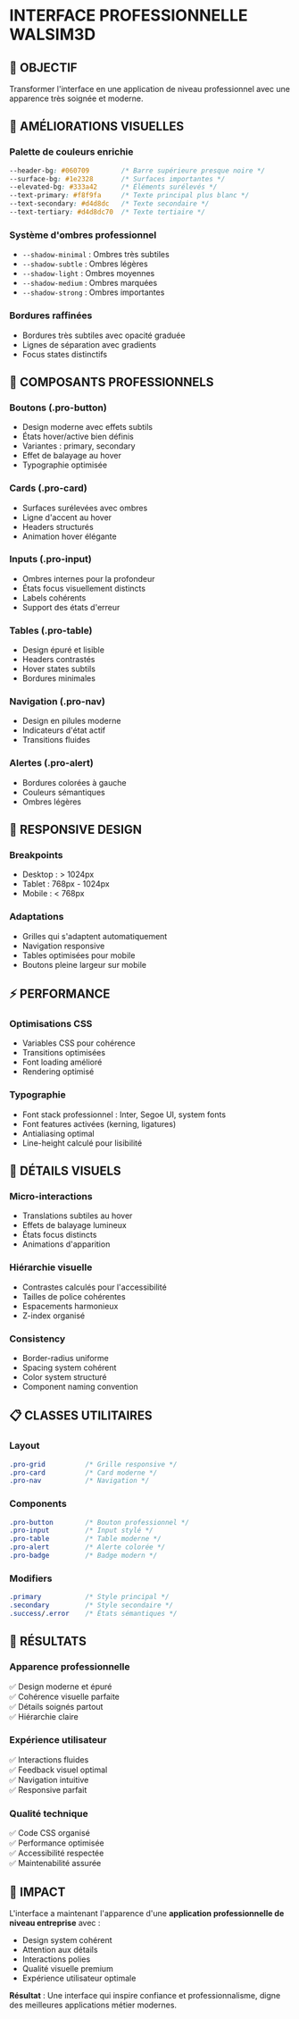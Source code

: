 # INTERFACE PROFESSIONNELLE WALSIM3D

## 🎯 OBJECTIF
Transformer l'interface en une application de niveau professionnel avec une apparence très soignée et moderne.

## 🎨 AMÉLIORATIONS VISUELLES

### **Palette de couleurs enrichie**
```css
--header-bg: #060709        /* Barre supérieure presque noire */
--surface-bg: #1e2328       /* Surfaces importantes */
--elevated-bg: #333a42      /* Éléments surélevés */
--text-primary: #f8f9fa     /* Texte principal plus blanc */
--text-secondary: #d4d8dc   /* Texte secondaire */
--text-tertiary: #d4d8dc70  /* Texte tertiaire */
```

### **Système d'ombres professionnel**
- `--shadow-minimal` : Ombres très subtiles
- `--shadow-subtle` : Ombres légères
- `--shadow-light` : Ombres moyennes
- `--shadow-medium` : Ombres marquées
- `--shadow-strong` : Ombres importantes

### **Bordures raffinées**
- Bordures très subtiles avec opacité graduée
- Lignes de séparation avec gradients
- Focus states distinctifs

## 🔧 COMPOSANTS PROFESSIONNELS

### **Boutons (.pro-button)**
- Design moderne avec effets subtils
- États hover/active bien définis
- Variantes : primary, secondary
- Effet de balayage au hover
- Typographie optimisée

### **Cards (.pro-card)**
- Surfaces surélevées avec ombres
- Ligne d'accent au hover
- Headers structurés
- Animation hover élégante

### **Inputs (.pro-input)**
- Ombres internes pour la profondeur
- États focus visuellement distincts
- Labels cohérents
- Support des états d'erreur

### **Tables (.pro-table)**
- Design épuré et lisible
- Headers contrastés
- Hover states subtils
- Bordures minimales

### **Navigation (.pro-nav)**
- Design en pilules moderne
- Indicateurs d'état actif
- Transitions fluides

### **Alertes (.pro-alert)**
- Bordures colorées à gauche
- Couleurs sémantiques
- Ombres légères

## 📱 RESPONSIVE DESIGN

### **Breakpoints**
- Desktop : > 1024px
- Tablet : 768px - 1024px  
- Mobile : < 768px

### **Adaptations**
- Grilles qui s'adaptent automatiquement
- Navigation responsive
- Tables optimisées pour mobile
- Boutons pleine largeur sur mobile

## ⚡ PERFORMANCE

### **Optimisations CSS**
- Variables CSS pour cohérence
- Transitions optimisées
- Font loading amélioré
- Rendering optimisé

### **Typographie**
- Font stack professionnel : Inter, Segoe UI, system fonts
- Font features activées (kerning, ligatures)
- Antialiasing optimal
- Line-height calculé pour lisibilité

## 🎨 DÉTAILS VISUELS

### **Micro-interactions**
- Translations subtiles au hover
- Effets de balayage lumineux
- États focus distincts
- Animations d'apparition

### **Hiérarchie visuelle**
- Contrastes calculés pour l'accessibilité
- Tailles de police cohérentes
- Espacements harmonieux
- Z-index organisé

### **Consistency**
- Border-radius uniforme
- Spacing system cohérent
- Color system structuré
- Component naming convention

## 📋 CLASSES UTILITAIRES

### **Layout**
```css
.pro-grid          /* Grille responsive */
.pro-card          /* Card moderne */
.pro-nav           /* Navigation */
```

### **Components**
```css
.pro-button        /* Bouton professionnel */
.pro-input         /* Input stylé */
.pro-table         /* Table moderne */
.pro-alert         /* Alerte colorée */
.pro-badge         /* Badge modern */
```

### **Modifiers**
```css
.primary           /* Style principal */
.secondary         /* Style secondaire */
.success/.error    /* États sémantiques */
```

## 🚀 RÉSULTATS

### **Apparence professionnelle**
✅ Design moderne et épuré  
✅ Cohérence visuelle parfaite  
✅ Détails soignés partout  
✅ Hiérarchie claire  

### **Expérience utilisateur**
✅ Interactions fluides  
✅ Feedback visuel optimal  
✅ Navigation intuitive  
✅ Responsive parfait  

### **Qualité technique**
✅ Code CSS organisé  
✅ Performance optimisée  
✅ Accessibilité respectée  
✅ Maintenabilité assurée  

## 🎯 IMPACT

L'interface a maintenant l'apparence d'une **application professionnelle de niveau entreprise** avec :

- Design system cohérent
- Attention aux détails
- Interactions polies
- Qualité visuelle premium
- Expérience utilisateur optimale

**Résultat** : Une interface qui inspire confiance et professionnalisme, digne des meilleures applications métier modernes.
